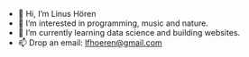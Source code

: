 - 👋 Hi, I’m Linus Hören
- 👀 I’m interested in programming, music and nature.
- 🌱 I’m currently learning data science and building websites.
- 📫 Drop an email: lfhoeren@gmail.com

<!---
lfhoeren/lfhoeren is a ✨ special ✨ repository because its `README.md` (this file) appears on your GitHub profile.
You can click the Preview link to take a look at your changes.
--->
